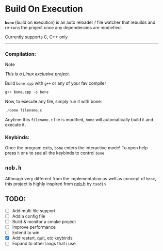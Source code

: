# Build On Execution
**`bone`** (build on execution) is an auto reloader / file watcher that rebuilds and re-runs the project once any dependencies are modiefied.

Currently supports C, C++ only

---

### Compilation:
> [!NOTE]
> *This is a Linux exclusive project.*

Build `bone.cpp` with `g++` or any of your fav compiler
```python
g++ bone.cpp -o bone
```

Now, to execute any file, simply run it with bone:
```python
./bone filename.c
```
Anytime this `filename.c` file is modified, `bone` will automatically build it and execute it.

### Keybinds:
Once the program exits, `bone` enters the interactive mode! To open help press `h` or `H` to see all the keybinds to control `bone`

## `nob.h`
Although very different from the implementation as well as concept of `bone`, this project is highly inspired from 
[nob.h](https://github.com/tsoding/nob.h) by `tsodin`

## TODO:
- [ ] Add multi file support
- [ ] Add a config file
- [ ] Build & monitor a cmake project
- [ ] Improve performance
- [ ] Extend to win
- [x] Add restart, quit, etc keybinds
- [ ] Expand to other langs that i use
